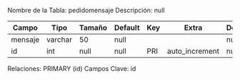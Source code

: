 
  Nombre de la Tabla: pedidomensaje
  Descripción: null

| Campo          | Tipo | Tamaño    |  Default    | Key | Extra | Description | 
|----------------|------|-----------|-------------|-----|-------|-------------|
|mensaje| varchar| 50 |null |  | | null |
|id| int| null |null | PRI | auto_increment| null |

Relaciones:  PRIMARY (id) 
Campos Clave: id
